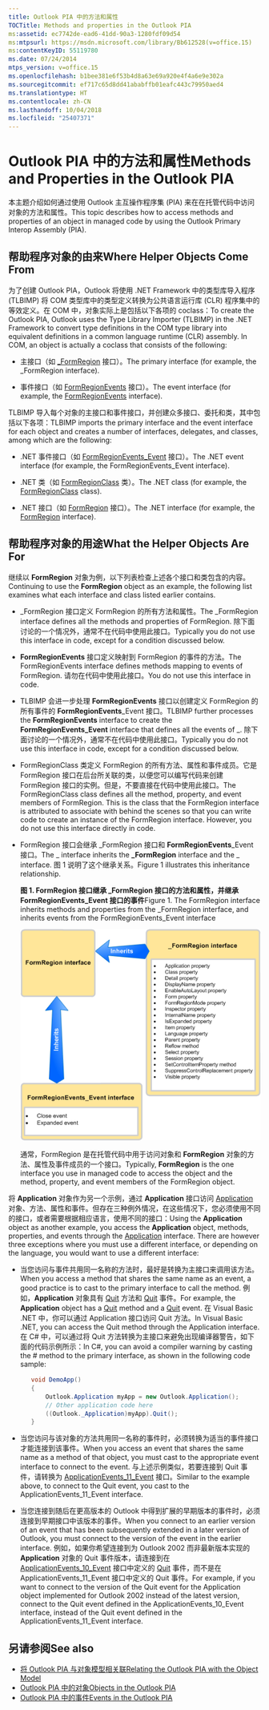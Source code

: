 ```yaml
---
title: Outlook PIA 中的方法和属性
TOCTitle: Methods and properties in the Outlook PIA
ms:assetid: ec7742de-ead6-41dd-90a3-1280fdf09d54
ms:mtpsurl: https://msdn.microsoft.com/library/Bb612528(v=office.15)
ms:contentKeyID: 55119780
ms.date: 07/24/2014
mtps_version: v=office.15
ms.openlocfilehash: b1bee381e6f53b4d8a63e69a920e4f4a6e9e302a
ms.sourcegitcommit: ef717c65d8dd41ababffb01eafc443c79950aed4
ms.translationtype: HT
ms.contentlocale: zh-CN
ms.lasthandoff: 10/04/2018
ms.locfileid: "25407371"
---
```

# <a name="methods-and-properties-in-the-outlook-pia"></a><span data-ttu-id="ae7b3-102">Outlook PIA 中的方法和属性</span><span class="sxs-lookup"><span data-stu-id="ae7b3-102">Methods and Properties in the Outlook PIA</span></span>

<span data-ttu-id="ae7b3-103">本主题介绍如何通过使用 Outlook 主互操作程序集 (PIA) 来在在托管代码中访问对象的方法和属性。</span><span class="sxs-lookup"><span data-stu-id="ae7b3-103">This topic describes how to access methods and properties of an object in managed code by using the Outlook Primary Interop Assembly (PIA).</span></span>

## <a name="where-helper-objects-come-from"></a><span data-ttu-id="ae7b3-104">帮助程序对象的由来</span><span class="sxs-lookup"><span data-stu-id="ae7b3-104">Where Helper Objects Come From</span></span>

<span data-ttu-id="ae7b3-p101">为了创建 Outlook PIA，Outlook 将使用 .NET Framework 中的类型库导入程序 (TLBIMP) 将 COM 类型库中的类型定义转换为公共语言运行库 (CLR) 程序集中的等效定义。在 COM 中，对象实际上是包括以下各项的 coclass：</span><span class="sxs-lookup"><span data-stu-id="ae7b3-p101">To create the Outlook PIA, Outlook uses the Type Library Importer (TLBIMP) in the .NET Framework to convert type definitions in the COM type library into equivalent definitions in a common language runtime (CLR) assembly. In COM, an object is actually a coclass that consists of the following:</span></span>

- <span data-ttu-id="ae7b3-107">主接口（如 [\_FormRegion](https://msdn.microsoft.com/library/bb645761\(v=office.15\)) 接口）。</span><span class="sxs-lookup"><span data-stu-id="ae7b3-107">The primary interface (for example, the _FormRegion interface).</span></span>

- <span data-ttu-id="ae7b3-108">事件接口（如 [FormRegionEvents](https://msdn.microsoft.com/library/bb611940\(v=office.15\)) 接口）。</span><span class="sxs-lookup"><span data-stu-id="ae7b3-108">The event interface (for example, the [FormRegionEvents](https://msdn.microsoft.com/library/bb611940\(v=office.15\)) interface).</span></span>

<span data-ttu-id="ae7b3-109">TLBIMP 导入每个对象的主接口和事件接口，并创建众多接口、委托和类，其中包括以下各项：</span><span class="sxs-lookup"><span data-stu-id="ae7b3-109">TLBIMP imports the primary interface and the event interface for each object and creates a number of interfaces, delegates, and classes, among which are the following:</span></span>

- <span data-ttu-id="ae7b3-110">.NET 事件接口（如 [FormRegionEvents\_Event](https://msdn.microsoft.com/library/bb647619\(v=office.15\)) 接口）。</span><span class="sxs-lookup"><span data-stu-id="ae7b3-110">The .NET event interface (for example, the FormRegionEvents_Event interface).</span></span>

- <span data-ttu-id="ae7b3-111">.NET 类（如 [FormRegionClass](https://msdn.microsoft.com/library/bb624204\(v=office.15\)) 类）。</span><span class="sxs-lookup"><span data-stu-id="ae7b3-111">The .NET class (for example, the [FormRegionClass](https://msdn.microsoft.com/library/bb624204\(v=office.15\)) class).</span></span>

- <span data-ttu-id="ae7b3-112">.NET 接口（如 [FormRegion](https://msdn.microsoft.com/library/bb652633\(v=office.15\)) 接口）。</span><span class="sxs-lookup"><span data-stu-id="ae7b3-112">The .NET interface (for example, the [FormRegion](https://msdn.microsoft.com/library/bb652633\(v=office.15\)) interface).</span></span>

## <a name="what-the-helper-objects-are-for"></a><span data-ttu-id="ae7b3-113">帮助程序对象的用途</span><span class="sxs-lookup"><span data-stu-id="ae7b3-113">What the Helper Objects Are For</span></span>

<span data-ttu-id="ae7b3-114">继续以 **FormRegion** 对象为例，以下列表检查上述各个接口和类包含的内容。</span><span class="sxs-lookup"><span data-stu-id="ae7b3-114">Continuing to use the **FormRegion** object as an example, the following list examines what each interface and class listed earlier contains.</span></span>

- <span data-ttu-id="ae7b3-115">\_FormRegion 接口定义 FormRegion 的所有方法和属性。</span><span class="sxs-lookup"><span data-stu-id="ae7b3-115">The _FormRegion interface defines all the methods and properties of FormRegion.</span></span> <span data-ttu-id="ae7b3-116">除下面讨论的一个情况外，通常不在代码中使用此接口。</span><span class="sxs-lookup"><span data-stu-id="ae7b3-116">Typically you do not use this interface in code, except for a condition discussed below.</span></span>

- <span data-ttu-id="ae7b3-117">**FormRegionEvents** 接口定义映射到 FormRegion 的事件的方法。</span><span class="sxs-lookup"><span data-stu-id="ae7b3-117">The FormRegionEvents interface defines methods mapping to events of FormRegion.</span></span> <span data-ttu-id="ae7b3-118">请勿在代码中使用此接口。</span><span class="sxs-lookup"><span data-stu-id="ae7b3-118">You do not use this interface in code.</span></span>

- <span data-ttu-id="ae7b3-119">TLBIMP 会进一步处理 **FormRegionEvents** 接口以创建定义 FormRegion 的所有事件的 **FormRegionEvents**\_Event 接口。</span><span class="sxs-lookup"><span data-stu-id="ae7b3-119">TLBIMP further processes the **FormRegionEvents** interface to create the **FormRegionEvents_Event** interface that defines all the events of \_.</span></span> <span data-ttu-id="ae7b3-120">除下面讨论的一个情况外，通常不在代码中使用此接口。</span><span class="sxs-lookup"><span data-stu-id="ae7b3-120">Typically you do not use this interface in code, except for a condition discussed below.</span></span>

- <span data-ttu-id="ae7b3-p105">FormRegionClass 类定义 FormRegion 的所有方法、属性和事件成员。它是 FormRegion 接口在后台所关联的类，以便您可以编写代码来创建 FormRegion 接口的实例。但是，不要直接在代码中使用此接口。</span><span class="sxs-lookup"><span data-stu-id="ae7b3-p105">The FormRegionClass class defines all the method, property, and event members of FormRegion. This is the class that the FormRegion interface is attributed to associate with behind the scenes so that you can write code to create an instance of the FormRegion interface. However, you do not use this interface directly in code.</span></span>

- <span data-ttu-id="ae7b3-124">FormRegion 接口会继承 \_FormRegion 接口和 **FormRegionEvents**\_Event 接口。</span><span class="sxs-lookup"><span data-stu-id="ae7b3-124">The \_ interface inherits the **_FormRegion** interface and the \_ interface.</span></span> <span data-ttu-id="ae7b3-125">图 1 说明了这个继承关系。</span><span class="sxs-lookup"><span data-stu-id="ae7b3-125">Figure 1 illustrates this inheritance relationship.</span></span>
    
  <span data-ttu-id="ae7b3-126">**图 1. FormRegion 接口继承 \_FormRegion 接口的方法和属性，并继承 FormRegionEvents\_Event 接口的事件**</span><span class="sxs-lookup"><span data-stu-id="ae7b3-126">Figure 1. The FormRegion interface inherits methods and properties from the _FormRegion interface, and inherits events from the FormRegionEvents_Event interface</span></span>

  ![FormRegion 接口继承 _FormRegion 接口的方法和属性，并继承 FormRegionEvents_Event 接口的事件](media/pia-form-region-interface.gif)
    
  <span data-ttu-id="ae7b3-128">通常，FormRegion 是在托管代码中用于访问对象和 **FormRegion** 对象的方法、属性及事件成员的一个接口。</span><span class="sxs-lookup"><span data-stu-id="ae7b3-128">Typically, **FormRegion** is the one interface you use in managed code to access the object and the method, property, and event members of the FormRegion object.</span></span>

<span data-ttu-id="ae7b3-p107">将 **Application** 对象作为另一个示例，通过 **Application** 接口访问 [Application](https://msdn.microsoft.com/library/bb646615\(v=office.15\)) 对象、方法、属性和事件。但存在三种例外情况，在这些情况下，您必须使用不同的接口，或者需要根据相应语言，使用不同的接口：</span><span class="sxs-lookup"><span data-stu-id="ae7b3-p107">Using the **Application** object as another example, you access the **Application** object, methods, properties, and events through the [Application](https://msdn.microsoft.com/library/bb646615\(v=office.15\)) interface. There are however three exceptions where you must use a different interface, or depending on the language, you would want to use a different interface:</span></span>

- <span data-ttu-id="ae7b3-131">当您访问与事件共用同一名称的方法时，最好是转换为主接口来调用该方法。</span><span class="sxs-lookup"><span data-stu-id="ae7b3-131">When you access a method that shares the same name as an event, a good practice is to cast to the primary interface to call the method.</span></span> <span data-ttu-id="ae7b3-132">例如，**Application** 对象具有 [Quit](https://msdn.microsoft.com/library/bb646614\(v=office.15\)) 方法和 [Quit](https://msdn.microsoft.com/library/bb622595\(v=office.15\)) 事件。</span><span class="sxs-lookup"><span data-stu-id="ae7b3-132">For example, the **Application** object has a [Quit](https://msdn.microsoft.com/library/bb646614\(v=office.15\)) method and a [Quit](https://msdn.microsoft.com/library/bb622595\(v=office.15\)) event.</span></span> <span data-ttu-id="ae7b3-133">在 Visual Basic .NET 中，你可以通过 Application 接口访问 Quit 方法。</span><span class="sxs-lookup"><span data-stu-id="ae7b3-133">In Visual Basic .NET, you can access the Quit method through the Application interface.</span></span> <span data-ttu-id="ae7b3-134">在 C\# 中，可以通过将 Quit 方法转换为主接口来避免出现编译器警告，如下面的代码示例所示：</span><span class="sxs-lookup"><span data-stu-id="ae7b3-134">In C#, you can avoid a compiler warning by casting the \# method to the primary interface, as shown in the following code sample:</span></span>
    
   ```csharp
      void DemoApp()
      {
          Outlook.Application myApp = new Outlook.Application();
          // Other application code here
          ((Outlook._Application)myApp).Quit();
      }
   ```

- <span data-ttu-id="ae7b3-135">当您访问与该对象的方法共用同一名称的事件时，必须转换为适当的事件接口才能连接到该事件。</span><span class="sxs-lookup"><span data-stu-id="ae7b3-135">When you access an event that shares the same name as a method of that object, you must cast to the appropriate event interface to connect to the event.</span></span> <span data-ttu-id="ae7b3-136">与上述示例类似，若要连接到 Quit 事件，请转换为 [ApplicationEvents\_11\_Event](https://msdn.microsoft.com/library/bb622725\(v=office.15\)) 接口。</span><span class="sxs-lookup"><span data-stu-id="ae7b3-136">Similar to the example above, to connect to the Quit event, you cast to the ApplicationEvents_11_Event interface.</span></span>

- <span data-ttu-id="ae7b3-137">当您连接到随后在更高版本的 Outlook 中得到扩展的早期版本的事件时，必须连接到早期接口中该版本的事件。</span><span class="sxs-lookup"><span data-stu-id="ae7b3-137">When you connect to an earlier version of an event that has been subsequently extended in a later version of Outlook, you must connect to the version of the event in the earlier interface.</span></span> <span data-ttu-id="ae7b3-138">例如，如果你希望连接到为 Outlook 2002 而非最新版本实现的 **Application** 对象的 Quit 事件版本，请连接到在 [ApplicationEvents\_10\_Event](https://msdn.microsoft.com/library/bb610098\(v=office.15\)) 接口中定义的 [Quit](https://msdn.microsoft.com/library/bb609660\(v=office.15\)) 事件，而不是在 ApplicationEvents\_11\_Event 接口中定义的 Quit 事件。</span><span class="sxs-lookup"><span data-stu-id="ae7b3-138">For example, if you want to connect to the version of the Quit event for the Application object implemented for Outlook 2002 instead of the latest version, connect to the Quit event defined in the ApplicationEvents_10_Event interface, instead of the Quit event defined in the ApplicationEvents_11_Event interface.</span></span>

## <a name="see-also"></a><span data-ttu-id="ae7b3-139">另请参阅</span><span class="sxs-lookup"><span data-stu-id="ae7b3-139">See also</span></span>

- [<span data-ttu-id="ae7b3-140">将 Outlook PIA 与对象模型相关联</span><span class="sxs-lookup"><span data-stu-id="ae7b3-140">Relating the Outlook PIA with the Object Model</span></span>](relating-the-outlook-pia-with-the-object-model.md)
- [<span data-ttu-id="ae7b3-141">Outlook PIA 中的对象</span><span class="sxs-lookup"><span data-stu-id="ae7b3-141">Objects in the Outlook PIA</span></span>](objects-in-the-outlook-pia.md)
- [<span data-ttu-id="ae7b3-142">Outlook PIA 中的事件</span><span class="sxs-lookup"><span data-stu-id="ae7b3-142">Events in the Outlook PIA</span></span>](events-in-the-outlook-pia.md)

